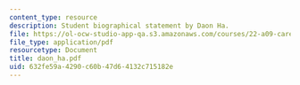```yaml
---
content_type: resource
description: Student biographical statement by Daon Ha.
file: https://ol-ocw-studio-app-qa.s3.amazonaws.com/courses/22-a09-career-options-for-biomedical-research-fall-2006/632fe59a4290c60b47d64132c715182e_daon_ha.pdf
file_type: application/pdf
resourcetype: Document
title: daon_ha.pdf
uid: 632fe59a-4290-c60b-47d6-4132c715182e
---
```

